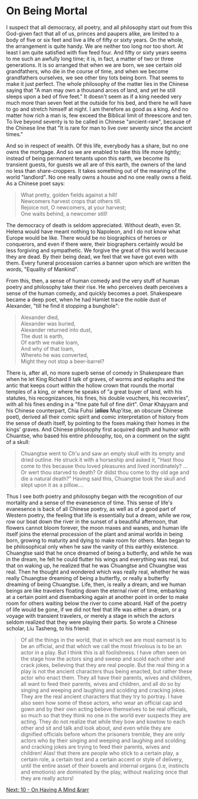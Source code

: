 # On Being Mortal

I suspect that all democracy, all poetry, and all philosophy start out from this
God-given fact that all of us, princes and paupers alike, are limited to a body
of five or six feet and live a life of fifty or sixty years. On the whole, the
arrangement is quite handy. We are neither too long nor too short. At least I am
quite satisfied with five feed four. And fifty or sixty years seems to me such
an awfully long time; it is, in fact, a matter of two or three generations. It
is so arranged that when we are born, we see certain old grandfathers, who die
in the course of time, and when we become grandfathers ourselves, we see other
tiny tots being born. That seems to make it just perfect. The whole philosophy
of the matter lies in the Chinese saying that "A man may own a thousand arces of
land, and yet he still sleeps upon a bed of five feet." It doesn't seem as if a
king needed very much more than seven feet at the outside for his bed, and there
he will have to go and stretch himself at night. I am therefore as good as a
king. And no matter how rich a man is, few exceed the Biblical limit of
threescore and ten. To live beyond seventy is to be called in Chinese
"ancient-rare", because of the Chinese line that "It is rare for man to live
over seventy since the ancient times."

And so in respect of wealth. Of this life, everybody has a share, but no one
owns the mortgage. And so we are enabled to take this life more lightly; instead
of being permanent tenants upon this earth, we become its transient guests, for
guests we all are of this earth, the owners of the land no less than
share-croppers. It takes something out of the meaning of the world "landlord".
No one really owns a house and no one really owns a field. As a Chinese poet
says:

> What pretty, golden fields against a hill!  
> Newcomers harvest crops that others till.  
> Rejoice not, O newcomers, at your harvest;  
> One waits behind, a newcomer still!

The democracy of death is seldom appreciated. Without death, even St. Helena
would have meant nothing to Napoleon, and I do not know what Europe would be
like. There would be no biographics of heroes or conquerors, and even if there
were, their biographers certainly would be less forgiving and sympathetic. We
forgive the great of this world because they are dead. By their being dead, we
feel that we have got even with them. Every funeral procession carries a banner
upon which are written the words, "Equality of Mankind".

From this, then, a sense of human comedy and the very stuff of human poetry and
philosophy take their rise. He who perceives death perceives a sense of the
human comedy, and quickly becomes a poet. Shakespeare became a deep poet, when
he had Hamlet trace the noble dust of Alexander, "till he find it stopping a
bunghole":

> Alexander died,  
> Alexander was buried,  
> Alexander returned into dust,  
> The dust is earth,  
> Of earth we make loam,  
> And why of that loam,  
> Whereto he was converted,  
> Might they not stop a beer-barrel?

There is, after all, no more superb sense of comedy in Shakespeare than when he
let King Richard II talk of graves, of worms and epitaphs and the antic that
keeps court within the hollow crown that rounds the mortal temples of a king, or
where he speaks of "a great buyer of land, with his statutes, his recognizances,
his fines, his double vouchers, his recoveries", with all his fines ending in a
"fine pate full of fine dirt". Omar Khayyarn and his Chinese counterpart, Chia
Fuhsi (***alias*** Mup'itse, an obscure Chinese poet), derived all their comic
spirit and comic interpretation of history from the sense of death itself, by
pointing to the foxes making their homes in the kings' graves. And Chinese
philosophy first acquired depth and humor with Chuantse, who based his entire
philosophy, too, on a comment on the sight of a skull:

> Chuangtse went to Ch'u and saw an empty skull with its empty and dried
> outline. He struck it with a horseship and asked it, "Hast thou come to this
> because thou loved pleasures and lived inordinately? ... Or wert thou starved
> to death? Or didst thou come to thy old age and die a natural death?" Having
> said this, Chuangtse took the skull and slept upon it as a pillow....

Thus I see both poetry and philosophy began with the recognition of our
mortality and a sense of the evanesence of time. This sense of life's evanesence
is back of all Chinese poetry, as well as of a good part of Western poetry, the
feeling that life is essentially but a dream, while we row, row our boat down
the river in the sunset of a beautiful afternoon, that flowers cannot bloom
forever, the moon maxes and wanes, and human life itself joins the eternal
procession of the plant and animal worlds in being born, growing to maturity and
dying to make room for others. Man began to be philosophical only when he saw
the vanity of this earthly existence. Chuangtse said that he once dreamed of
being a butterfly, and while he was in the dream, he felt he could flutter his
wings and everything was real, but that on waking up, he realized that he was
Chuangtse and Chuangtse was real. Then he thought and wondered which was really
real, whether he was really Chuangtse dreaming of being a butterfly, or really a
butterfly dreaming of being Chuangtse. Life, then, is really a dream, and we
human beings are like travelers floating down the eternal river of time,
embarking at a certain point and disembarking again at another point in order to
make room for others waiting below the river to come aboard. Half of the poetry
of life would be gone, if we did not feel that life was either a dream, or a
voyage with transient travelers, or merely a stage in which the actors seldom
realized that they were playing their parts. So wrote a Chinese scholar, Liu
Tasheng, to his friend:

> Of all the things in the world, that in which we are most earnest is to be an
> official, and that which we call the most frivolous is to be an actor in a
> play. But I think this is all foolishness. I have often seen on the stage how
> the actors sing and sweep and scold each other and crack jokes, believing that
> they are real people. But the real thing in a play is not the ancient
> characters thus being enacted, but rather these actor who enact them. They all
> have their parents, wives and children, all want to feed their parents, wives
> and children, and all do so by singing and weeping and laughing and scolding
> and cracking jokes. They are the real ancient characters that they try to
> portray. I have also seen how some of these actors, who wear an official cap
> and gown and by their own acting believe themselves to be real officials, so
> much so that they think no one in the world ever suspects they are acting.
> They do not realize that while they bow and kowtow to each other and sit and
> talk and look about, and even while they are dignified officials before whom
> the prisoners tremble, they are only actors who by their singing and weeping
> and laughing and scolding and cracking jokes are trying to feed their parents,
> wives and children! Alas! that there are people who stick to a certain play, a
> certain role, a certain text and a certain accent or style of delivery, until
> the entire asset of their bowels and internal organs (i.e, instincts and
> emotions) are dominated by the play, without realizing once that they are
> really actors!

[Next: 10 - On Having A Mind &rarr](https://github.com/thaicuc/the-importance-of-living/blob/master/10-on-having-a-mind.md)
